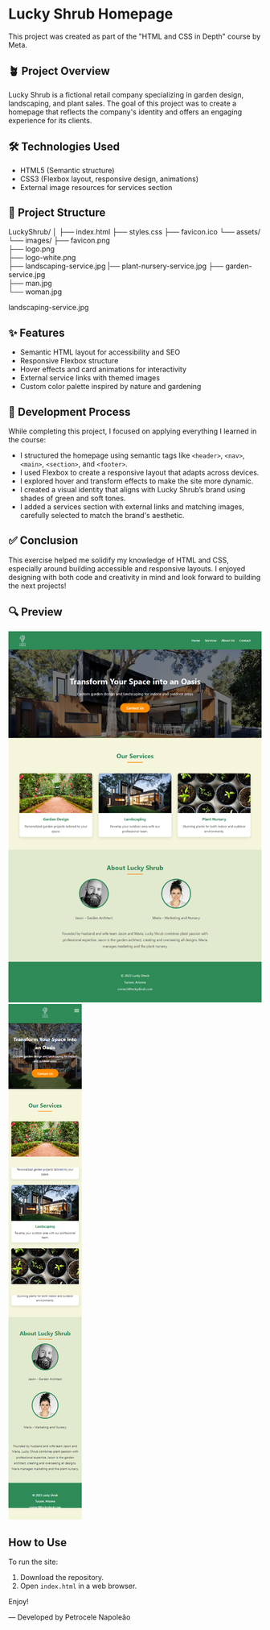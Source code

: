 # Lucky Shrub Homepage

This project was created as part of the "HTML and CSS in Depth" course by Meta.

## 🪴 Project Overview

Lucky Shrub is a fictional retail company specializing in garden design, landscaping, and plant sales. The goal of this project was to create a homepage that reflects the company's identity and offers an engaging experience for its clients.

## 🛠️ Technologies Used

- HTML5 (Semantic structure)
- CSS3 (Flexbox layout, responsive design, animations)
- External image resources for services section

## 📐 Project Structure

LuckyShrub/
│
├── index.html
├── styles.css
├── favicon.ico
└── assets/
    └── images/
        ├── favicon.png         
        ├── logo.png   
        ├── logo-white.png     
        ├── landscaping-service.jpg
        |── plant-nursery-service.jpg 
        ├── garden-service.jpg   
        ├── man.jpg          
        └── woman.jpg         

landscaping-service.jpg
## ✨ Features

- Semantic HTML layout for accessibility and SEO
- Responsive Flexbox structure
- Hover effects and card animations for interactivity
- External service links with themed images
- Custom color palette inspired by nature and gardening

## 🧠 Development Process

While completing this project, I focused on applying everything I learned in the course:
- I structured the homepage using semantic tags like `<header>`, `<nav>`, `<main>`, `<section>`, and `<footer>`.
- I used Flexbox to create a responsive layout that adapts across devices.
- I explored hover and transform effects to make the site more dynamic.
- I created a visual identity that aligns with Lucky Shrub’s brand using shades of green and soft tones.
- I added a services section with external links and matching images, carefully selected to match the brand's aesthetic.

## ✅ Conclusion

This exercise helped me solidify my knowledge of HTML and CSS, especially around building accessible and responsive layouts. I enjoyed designing with both code and creativity in mind and look forward to building the next projects!

## 🔍 Preview

![Homepage preview 1](https://raw.githubusercontent.com/pietronapoleao/lucky-shrub-homepage/refs/heads/main/assets/images/demo1.jpg)
![Homepage preview 2](https://raw.githubusercontent.com/pietronapoleao/lucky-shrub-homepage/refs/heads/main/assets/images/demo2.jpg)


## How to Use

To run the site:
1. Download the repository.
2. Open `index.html` in a web browser.

Enjoy!

— Developed by Petrocele Napoleão
